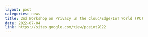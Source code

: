 ```yaml
---
layout: post
categories: news
title: 2nd Workshop on Privacy in the Cloud/Edge/IoT World (PC)
date: 2022-07-04
link: https://sites.google.com/view/pceiot2022
---
```

